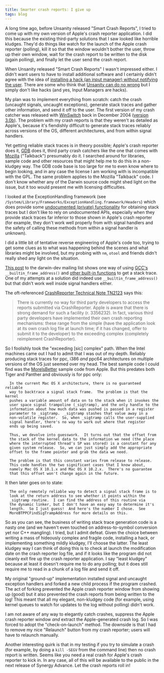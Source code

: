 ```yaml
---
title: Smarter crash reports: I give up
tags: blog
---
```


A long time ago, before Unsanity released "Smart Crash Reports", I tried to come up with my own version of Apple's crash reporter application. I did this because the existing third-party solutions that I saw looked like horrible kludges. They'd do things like watch for the launch of the Apple crash reporter (polling), kill it so that the window wouldn't bother the user, throw up their own window, wait for the crash report to be written to the disk (again polling), and finally let the user send the crash report.

When Unsanity released "Smart Crash Reports" I wasn't impressed either. I didn't want users to have to install additional software and I certainly didn't agree with the idea of [installing a hack (an input manager) without notifying the user](http://daringfireball.net/2006/01/smart_crash_reports). There are some who think that [Unsanity can do no wrong](http://www.drunkenblog.com/drunkenblog-archives/000654.html) but I simply don't like hacks (and yes, Input Managers are hacks).

My plan was to implement everything from scratch: catch the crash (uncaught signals, uncaught exceptions), generate stack traces and gather other information, and send it off to the user. The first version of my crash catcher was released with [WinSwitch](http://www.wincent.com/a/products/winswitch/) back in December 2004 ([version 3.0b](http://www.wincent.com/a/products/winswitch/history/)). The problem with my crash reports is that they weren't as detailed as Apple's, because it's fiendishly difficult to generate stack traces reliably across versions of the OS, different architectures, and from within signal handlers.

Yet getting reliable stack traces is in theory possible; Apple's crash reporter does it, [GDB](http://www.gnu.org/software/gdb/) does it, third party crash catchers like the one that comes with [Mozilla](http://www.mozilla.org/) ("Talkback") presumably do it. I searched around for libraries, sample code and other resources that might help me to do this in a non-kludgey way. The GDB code base is too large for me to even know where to begin looking, and in any case the license I am working with is incompatible with the GPL. The same problem applies to the Mozilla "Talkback" code. I don't know whether any of the Darwin source code might shed light on the issue, but it too would present me with licensing difficulties.

I looked at the ExceptionHandling framework (see `/System/Library/Frameworks/ExceptionHandling.framework/Headers`) which does provide some [undocumented (private) functionality](http://www.cocoadev.com/index.pl?StackTraces) for obtaining stack traces but I don't like to rely on undocumented APIs, especially when they provide stack traces far inferior to those shown in Apple's crash reporter (for example, they don't work well properly from with signal handlers and the safety of calling these methods from within a signal handler is unknown).

I did a little bit of tentative reverse engineering of Apple's code too, trying to get some clues as to what was happening behind the scenes and what libraries might be involved, but my probing with `nm`, `otool` and friends didn't really shed any light on the situation.

[This post](http://lists.apple.com/archives/darwin-dev/2005/May/msg00305.html) to the darwin-dev mailing list shows one way of using [GCC's](http://gcc.gnu.org/) `__builtin_frame_address()` and [other built-in functions](http://gcc.gnu.org/onlinedocs/gcc/Return-Address.html) to get a stack trace. One of my attempts at a solution did indeed use `__builtin_frame_address()` but that didn't work well inside signal handlers either.

The oft-referenced [CrashReporter Technical Note TN2123](http://developer.apple.com/technotes/tn2004/tn2123.html) says this:

> There is currently no way for third party developers to access the reports submitted via CrashReporter. Apple is aware that there is strong demand for such a facility (r. 3356232). In fact, various third party developers have implemented their own crash reporting mechanisms: these range from the simple (have the application look at its own crash log file at launch time; if it has changed, offer to submit it to the developer) to the exceeding complex (completely reimplement CrashReporter).

So I foolishly took the "exceeding \[sic\] complex" path. When the Intel machines came out I had to admit that I was out of my depth. Reliably producing stack traces for ppc, i386 _and_ ppc64 architectures on multiple versions of the OS just seemed over my head. The best sample code I could find was the [MoreIsBetter](http://developer.apple.com/samplecode/MoreIsBetter/MoreIsBetter.html) sample code from Apple. But this predates both Tiger and Panther and obviously is for ppc only:

      In the current Mac OS X architecture, there is no guaranteed reliable
      way to backtrace a signal stack frame.  The problem is that the kernel
      pushes a variable amount of data on to the stack when it invokes the
      user space signal trampoline (_sigtramp), and the only handle to the
      information about how much data was pushed is passed in a register
      parameter to _sigtramp.  _sigtramp stashes that value away in a
      non-volatile register.  So, when _sigtramp calls the user-supplied
      signal handler, there's no way to work out where that register
      ends up being saved.

      Thus, we devolve into guesswork.  It turns out that the offset from
      the stack of the kernel data to the information we need (the place
      where the interrupted thread's SP was stored) is a constant for any
      given system release.  So, we can just simply add the appropriate
      offset to the frame pointer and grab the data we need.

      The problem is that this constant varies from release to release.
      This code handles the two significant cases that I know about,
      namely Mac OS X 10.1.x and Mac OS X 10.2.x.  There's no guarantee
      that this offset won't change again in the future.

It then later goes on to state:

      The only remotely reliable way to detect a signal stack frame is to
      look at the return address to see whether it points within the
      _sigtramp routine.  I can find the address of this routine via
      the dynamic linker, but I don't have an easy way to determine it's
      length.  So I just guess!  And here's the number I chose.  See
      MoreBTPPCFindSigTrampAddress for more details on this.

So as you can see, the business of writing stack trace generation code is a nasty one (and we haven't even touched on address-to-symbol conversion yet nor C++ mangling). I tried, but I admit defeat. Given the choice between writing a mass of hideously complex and fragile code, installing a hack, or implementing something mildly kludgey, I'll choose the latter. The least kludgey way I can think of doing this is to check at launch the modification date on the crash reporter log file, and if it looks like the program did not cleanly exit fire up the crash reporter application. I say "least kludgey" because at least it doesn't require me to do any polling; but it does still require me to read in a chunk of a log file and send it off.

My original "ground-up" implementation installed signal and uncaught exception handlers and forked a new child process if the program crashed. The act of forking prevented the Apple crash reporter window from showing up (good) but it also prevented the crash reports from being written to the log! This meant that all my elegant, non-kludgey code (for example, using kernel queues to watch for updates to the log without polling) didn't work.

I am not aware of any way to elegantly catch crashes, suppress the Apple crash reporter window _and_ extract the Apple-generated crash log. So I was forced to adopt the "check-on-launch" method. The downside is that I had to remove my nice "Relaunch" button from my crash reporter; users will have to relaunch manually.

Another interesting quirk is that in my testing if you try to simulate a crash (for example, by doing a `kill -SEGV` from the command line) then no crash report is written. Seems like you need a real crash for Apple's crash reporter to kick in. In any case, all of this will be available to the public in the next release of Synergy Advance. Let the crash reports roll in!
